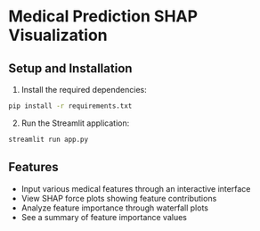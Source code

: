 # Medical Prediction SHAP Visualization

## Setup and Installation

1. Install the required dependencies:
```bash
pip install -r requirements.txt
```

2. Run the Streamlit application:
```bash
streamlit run app.py
```

## Features

- Input various medical features through an interactive interface
- View SHAP force plots showing feature contributions
- Analyze feature importance through waterfall plots
- See a summary of feature importance values

